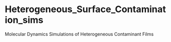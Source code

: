 # Heterogeneous_Surface_Contamination_sims
Molecular Dynamics Simulations of Heterogeneous Contaminant Films
